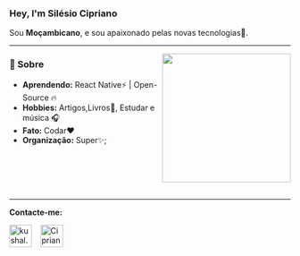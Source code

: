 
### Hey, I'm Silésio Cipriano
Sou  **Moçambicano**, e sou apaixonado pelas novas tecnologias🚀.
<hr/>
<img align='right' src="https://media.giphy.com/media/M9gbBd9nbDrOTu1Mqx/giphy.gif" width="230">

### :diamond_shape_with_a_dot_inside: Sobre
- **Aprendendo:**  React Native:zap: | Open-Source :fire:	
- **Hobbies:** Artigos,Livros:book:, Estudar e música :headphones:
- **Fato:** Codar:heart: 
-  **Organização:** Super✨;
<br/>
<br/>
<br/><br/>

<hr/>


**Contacte-me:**
<p align="left">
<a href="https://www.instagram.com/silesio_cipriano/" target="blank"><img align="center" src="https://cdn.jsdelivr.net/npm/simple-icons@3.0.1/icons/instagram.svg" alt="kushal.bhanot" height="40" width="40" /></a> &nbsp;&nbsp;
   <a href="https://unsplash.com/@silesiocipriano" target="blank"><img align="center" src="https://cdn.jsdelivr.net/npm/simple-icons@3.0.1/icons/unsplash.svg" alt="Cipriano" height="40" width="40" /></a> &nbsp;&nbsp;
</p>

